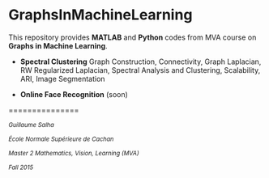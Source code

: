 # GraphsInMachineLearning

This repository provides **MATLAB** and **Python** codes from MVA course on **Graphs in Machine Learning**.

* **Spectral Clustering** Graph Construction, Connectivity, Graph Laplacian, RW Regularized Laplacian, Spectral Analysis and Clustering, Scalability, ARI, Image Segmentation 

* **Online Face Recognition** (soon)


===============


<sup>*Guillaume Salha*

<sup>*École Normale Supérieure de Cachan*

<sup>*Master 2 Mathematics, Vision, Learning (MVA)*

<sup>*Fall 2015*
